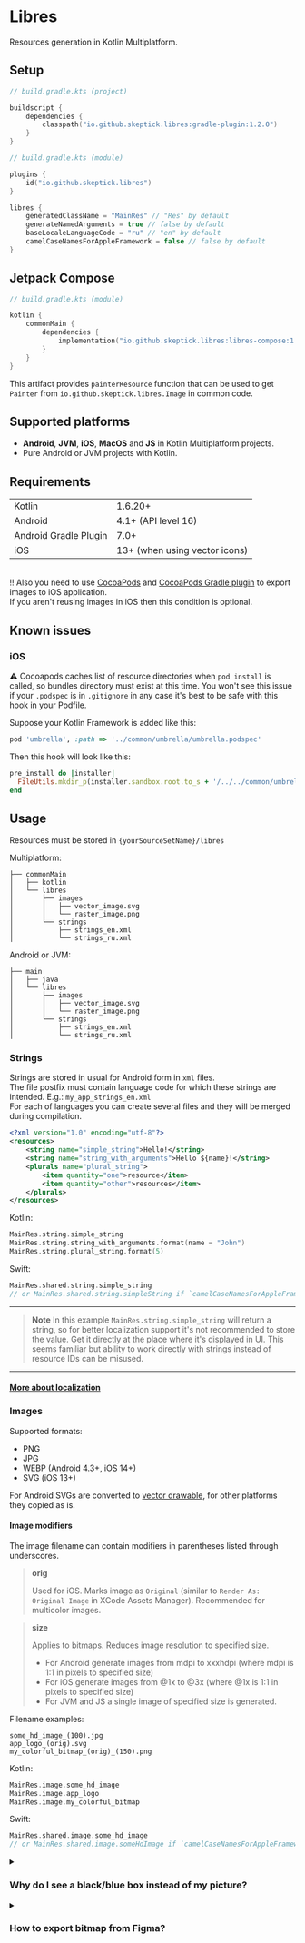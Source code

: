 # Libres

Resources generation in Kotlin Multiplatform.

## Setup

```kotlin
// build.gradle.kts (project)

buildscript {
    dependencies {
        classpath("io.github.skeptick.libres:gradle-plugin:1.2.0")
    }
}
```

```kotlin
// build.gradle.kts (module)

plugins {
    id("io.github.skeptick.libres")
}

libres {
    generatedClassName = "MainRes" // "Res" by default
    generateNamedArguments = true // false by default
    baseLocaleLanguageCode = "ru" // "en" by default
    camelCaseNamesForAppleFramework = false // false by default
}
```

## Jetpack Compose

```kotlin
// build.gradle.kts (module)

kotlin {
    commonMain {
        dependencies {
            implementation("io.github.skeptick.libres:libres-compose:1.2.0")
        }
    }
}
```

This artifact provides `painterResource` function that can be used
to get `Painter` from `io.github.skeptick.libres.Image` in common code.

## Supported platforms

- **Android**, **JVM**, **iOS**, **MacOS** and **JS** in Kotlin Multiplatform projects.  
- Pure Android or JVM projects with Kotlin.

## Requirements

|                       |                               |
|-----------------------|-------------------------------|
| Kotlin                | 1.6.20+                       |
| Android               | 4.1+ (API level 16)           |
| Android Gradle Plugin | 7.0+                          |
| iOS                   | 13+ (when using vector icons) |

\
:bangbang: Also you need to use [CocoaPods](https://cocoapods.org/) and 
[CocoaPods Gradle plugin](https://kotlinlang.org/docs/native-cocoapods-dsl-reference.html) 
to export images to iOS application.  
If you aren't reusing images in iOS then this condition is optional.

## Known issues

### iOS
:warning: Cocoapods caches list of resource directories when `pod install` is called,
so bundles directory must exist at this time.
You won't see this issue if your `.podspec` is in `.gitignore`
in any case it's best to be safe with this hook in your Podfile.

Suppose your Kotlin Framework is added like this:
```ruby
pod 'umbrella', :path => '../common/umbrella/umbrella.podspec'
```

Then this hook will look like this:
```ruby
pre_install do |installer|
  FileUtils.mkdir_p(installer.sandbox.root.to_s + '/../../common/umbrella/build/generated/libres/apple/libres-bundles')
end
```

## Usage

Resources must be stored in `{yourSourceSetName}/libres`

Multiplatform:
```
├── commonMain
│   ├── kotlin
│   └── libres
│       ├── images
│       │   ├── vector_image.svg
│       │   └── raster_image.png
│       └── strings
│           ├── strings_en.xml
│           └── strings_ru.xml
```

Android or JVM:
```
├── main
│   ├── java
│   └── libres
│       ├── images
│       │   ├── vector_image.svg
│       │   └── raster_image.png
│       └── strings
│           ├── strings_en.xml
│           └── strings_ru.xml
```

### Strings
Strings are stored in usual for Android form in `xml` files.  
The file postfix must contain language code for which these strings are intended. E.g.: `my_app_strings_en.xml`  
For each of languages you can create several files and they will be merged during compilation.
```xml
<?xml version="1.0" encoding="utf-8"?>
<resources>
    <string name="simple_string">Hello!</string>
    <string name="string_with_arguments">Hello ${name}!</string>
    <plurals name="plural_string">
        <item quantity="one">resource</item>
        <item quantity="other">resources</item>
    </plurals>
</resources>
```

Kotlin:
```kotlin
MainRes.string.simple_string
MainRes.string.string_with_arguments.format(name = "John")
MainRes.string.plural_string.format(5)
```
Swift:
```swift
MainRes.shared.string.simple_string
// or MainRes.shared.string.simpleString if `camelCaseNamesForAppleFramework` enabled
```
***
> **Note**
> In this example `MainRes.string.simple_string` will return a string, 
> so for better localization support it's not recommended to store the value. 
> Get it directly at the place where it's displayed in UI. 
> This seems familiar but ability to work directly with strings instead of resource IDs can be misused.
***
#### [More about localization](docs/LOCALIZATION.md)

### Images

Supported formats:
- PNG
- JPG
- WEBP (Android 4.3+, iOS 14+)
- SVG (iOS 13+)

For Android SVGs are converted to 
[vector drawable](https://developer.android.com/develop/ui/views/graphics/vector-drawable-resources), 
for other platforms they copied as is.

#### Image modifiers
The image filename can contain modifiers in parentheses listed through underscores.

> **orig**
> 
> Used for iOS. Marks image as `Original` (similar to `Render As: Original Image` in XCode Assets Manager). 
Recommended for multicolor images.

> **size**
> 
> Applies to bitmaps. Reduces image resolution to specified size.
> - For Android generate images from mdpi to xxxhdpi (where mdpi is 1:1 in pixels to specified size)
> - For iOS generate images from @1x to @3x (where @1x is 1:1 in pixels to specified size)
> - For JVM and JS a single image of specified size is generated.

Filename examples:
```
some_hd_image_(100).jpg
app_logo_(orig).svg
my_colorful_bitmap_(orig)_(150).png
```
Kotlin:
```kotlin
MainRes.image.some_hd_image
MainRes.image.app_logo
MainRes.image.my_colorful_bitmap
```
Swift:
```swift
MainRes.shared.image.some_hd_image
// or MainRes.shared.image.someHdImage if `camelCaseNamesForAppleFramework` enabled
```

<details>
  <summary><h3>Why do I see a black/blue box instead of my picture?</h3></summary>

I'm pretty sure your picture is multicolor JPG/SVG with opaque background.  
This happens because UIKit recolors this image with accent color.

Solution: add (orig) modifier to image filename, e.g.: `my_image_(orig).png`
</details>

<details>
  <summary><h3>How to export bitmap from Figma?</h3></summary>

To obtain bundle of PNG images with different resolutions (mdpi-xxxhdpi for Android and @1x-@3x for iOS) do following steps:
1. Export image from Figma with x4 scale (it matches to the biggest used size — xxxhdpi on Android)
2. Put it to `libres/images` package
3. Remember the biggest side value of image represented in Figma
4. Rename image with the value of the biggest side:  
**pic.png** -> **pic_(orig)_({side_value}).png** or **pic_({side_value}).png**

Sample:
Image size in Figma is **240x89**. Final image name is **pic_(orig)_(240).png**
</details>

